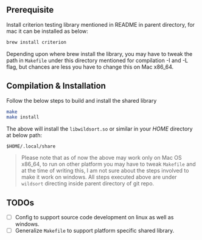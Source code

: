 ## Prerequisite
Install criterion testing library mentioned in README in parent directory, for
mac it can be installed as below:
```sh
brew install criterion
```
Depending upon where brew install the library, you may have to tweak the path
in `Makefile` under this directory mentioned for compilation -I and -L flag, 
but chances are less you have to change this on Mac x86_64.

## Compilation & Installation

Follow the below steps to build and install the shared library
```sh
make
make install
```

The above will install the `libwildsort.so` or similar in your *HOME* directory
at below path:
```
$HOME/.local/share
```

>Please note that as of now the above may work only on Mac OS x86_64, to run on
other platform you may have to tweak `Makefile` and at the time of writing this,
I am not sure about the steps involved to make it work on windows. All steps 
executed above are under `wildsort` directing inside parent directory of git repo.

## TODOs
- [ ] Config to support source code development on linux as well as windows.
- [ ] Generalize `Makefile` to support platform specific shared library.
